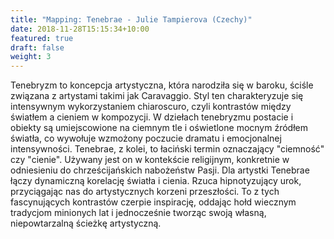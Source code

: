 ```yaml
---
title: "Mapping: Tenebrae - Julie Tampierova (Czechy)"
date: 2018-11-28T15:15:34+10:00
featured: true
draft: false
weight: 3
---
```

Tenebryzm to koncepcja artystyczna, która narodziła się w baroku, ściśle związana z artystami takimi jak Caravaggio. Styl ten charakteryzuje się intensywnym wykorzystaniem chiaroscuro, czyli kontrastów między światłem a cieniem w kompozycji. W dziełach tenebryzmu postacie i obiekty są umiejscowione na ciemnym tle i oświetlone mocnym źródłem światła, co wywołuje wzmożony poczucie dramatu i emocjonalnej intensywności. Tenebrae, z kolei, to łaciński termin oznaczający "ciemność" czy "cienie". Używany jest on w kontekście religijnym, konkretnie w odniesieniu do chrześcijańskich nabożeństw Pasji.
Dla artystki Tenebrae łączy dynamiczną korelację światła i cienia. Rzuca hipnotyzujący urok, przyciągając nas do artystycznych korzeni przeszłości. To z tych fascynujących kontrastów czerpie inspirację, oddając hołd wiecznym tradycjom minionych lat i jednocześnie tworząc swoją własną, niepowtarzalną ścieżkę artystyczną.